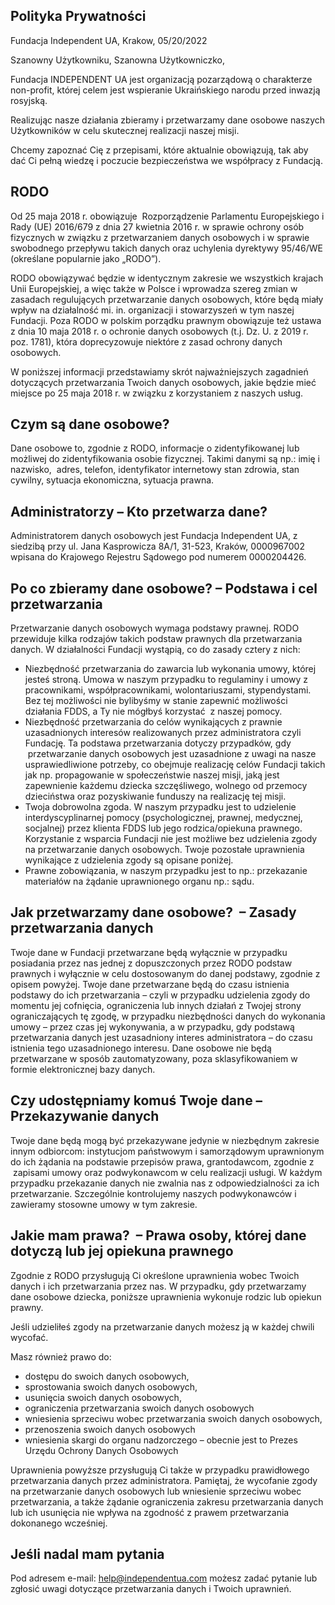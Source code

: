 ## Polityka Prywatności

Fundacja Independent UA, Krakow, 05/20/2022
	            
Szanowny Użytkowniku, Szanowna Użytkowniczko,

Fundacja INDEPENDENT UA jest organizacją pozarządową o charakterze non-profit, której celem jest wspieranie Ukraińskiego narodu przed inwazją rosyjską.

Realizując nasze działania zbieramy i przetwarzamy dane osobowe naszych Użytkowników w celu skutecznej realizacji naszej misji.

Chcemy zapoznać Cię z przepisami, które aktualnie obowiązują, tak aby dać Ci pełną wiedzę i poczucie bezpieczeństwa we współpracy z Fundacją.

## RODO

Od 25 maja 2018 r. obowiązuje &nbsp;Rozporządzenie Parlamentu Europejskiego i Rady (UE) 2016/679 z dnia 27 kwietnia 2016 r. w sprawie ochrony osób fizycznych w związku z przetwarzaniem danych osobowych i w sprawie swobodnego przepływu takich danych oraz uchylenia dyrektywy 95/46/WE (określane popularnie jako „RODO”).

RODO obowiązywać będzie w identycznym zakresie we wszystkich krajach Unii Europejskiej, a więc także w Polsce i wprowadza szereg zmian w zasadach regulujących przetwarzanie danych osobowych, które będą miały wpływ na działalność mi. in. organizacji i stowarzyszeń w tym naszej Fundacji. Poza RODO w polskim porządku prawnym obowiązuje też ustawa z dnia 10 maja 2018 r. o ochronie danych osobowych (t.j. Dz. U. z 2019 r. poz. 1781), która doprecyzowuje niektóre z zasad ochrony danych osobowych.

W poniższej informacji przedstawiamy skrót najważniejszych zagadnień dotyczących przetwarzania Twoich danych osobowych, jakie będzie mieć miejsce po 25 maja 2018 r. w związku z korzystaniem z naszych usług.

## Czym są dane osobowe?

Dane osobowe to, zgodnie z RODO, informacje o zidentyfikowanej lub możliwej do zidentyfikowania osobie fizycznej. Takimi danymi są np.: imię i nazwisko, &nbsp;adres, telefon, identyfikator internetowy stan zdrowia, stan cywilny, sytuacja ekonomiczna, sytuacja prawna.

## Administratorzy – Kto przetwarza dane?

Administratorem danych osobowych jest Fundacja Independent UA, z siedzibą przy ul. Jana Kasprowicza 8A/1, 31-523, Kraków, 0000967002 wpisana do Krajowego Rejestru Sądowego pod numerem 0000204426.

## Po co zbieramy dane osobowe? – Podstawa i cel przetwarzania

Przetwarzanie danych osobowych wymaga podstawy prawnej. RODO przewiduje kilka rodzajów takich podstaw prawnych dla przetwarzania danych. W działalności Fundacji wystąpią, co do zasady cztery z nich:

- Niezbędność przetwarzania do zawarcia lub wykonania umowy, której jesteś stroną. Umowa w naszym przypadku to regulaminy i umowy z pracownikami, współpracownikami, wolontariuszami, stypendystami. Bez tej możliwości nie bylibyśmy w stanie zapewnić możliwości działania FDDS, a Ty nie mógłbyś korzystać &nbsp;z naszej pomocy.
- Niezbędność przetwarzania do celów wynikających z prawnie uzasadnionych interesów realizowanych przez administratora czyli Fundację. Ta podstawa przetwarzania dotyczy przypadków, gdy &nbsp;przetwarzanie danych osobowych jest uzasadnione z uwagi na nasze usprawiedliwione potrzeby, co obejmuje realizację celów Fundacji takich jak np. propagowanie w społeczeństwie naszej misji, jaką jest zapewnienie każdemu dziecka szczęśliwego, wolnego od przemocy dzieciństwa oraz pozyskiwanie funduszy na realizację tej misji.
- Twoja dobrowolna zgoda. W naszym przypadku jest to udzielenie interdyscyplinarnej pomocy (psychologicznej, prawnej, medycznej, socjalnej) przez klienta FDDS lub jego rodzica/opiekuna prawnego. Korzystanie z wsparcia Fundacji nie jest możliwe bez udzielenia zgody na przetwarzanie danych osobowych. Twoje pozostałe uprawnienia wynikające z udzielenia zgody są opisane poniżej.
- Prawne zobowiązania, w naszym przypadku jest to np.: przekazanie materiałów na żądanie uprawnionego organu np.: sądu.

## Jak przetwarzamy dane osobowe? &nbsp;– Zasady przetwarzania danych

Twoje dane w Fundacji przetwarzane będą wyłącznie w przypadku posiadania przez nas jednej z dopuszczonych przez RODO podstaw prawnych i wyłącznie w celu dostosowanym do danej podstawy, zgodnie z opisem powyżej. Twoje dane przetwarzane będą do czasu istnienia podstawy do ich przetwarzania – czyli w przypadku udzielenia zgody do momentu jej cofnięcia, ograniczenia lub innych działań z Twojej strony ograniczających tę zgodę, w przypadku niezbędności danych do wykonania umowy – przez czas jej wykonywania, a w przypadku, gdy podstawą przetwarzania danych jest uzasadniony interes administratora – do czasu istnienia tego uzasadnionego interesu. Dane osobowe nie będą przetwarzane w sposób zautomatyzowany, poza sklasyfikowaniem w formie elektronicznej bazy danych.

## Czy udostępniamy komuś Twoje dane – Przekazywanie danych

Twoje dane będą mogą być przekazywane jedynie w niezbędnym zakresie innym odbiorcom: instytucjom państwowym i samorządowym uprawnionym do ich żądania na podstawie przepisów prawa, grantodawcom, zgodnie z &nbsp;zapisami umowy oraz podwykonawcom w celu realizacji usługi. W każdym przypadku przekazanie danych nie zwalnia nas z odpowiedzialności za ich przetwarzanie. Szczególnie kontrolujemy naszych podwykonawców i zawieramy stosowne umowy w tym zakresie.

## Jakie mam prawa? &nbsp;– Prawa osoby, której dane dotyczą lub jej opiekuna prawnego

Zgodnie z RODO przysługują Ci określone uprawnienia wobec Twoich danych i ich przetwarzania przez nas. W przypadku, gdy przetwarzamy dane osobowe dziecka, poniższe uprawnienia wykonuje rodzic lub opiekun prawny.

Jeśli udzieliłeś zgody na przetwarzanie danych możesz ją w każdej chwili wycofać.

Masz również prawo do:

- dostępu do swoich danych osobowych,
- sprostowania swoich danych osobowych,
- usunięcia swoich danych osobowych,
- ograniczenia przetwarzania swoich danych osobowych
- wniesienia sprzeciwu wobec przetwarzania swoich danych osobowych,
- przenoszenia swoich danych osobowych
- wniesienia skargi do organu nadzorczego – obecnie jest to Prezes Urzędu Ochrony Danych Osobowych

Uprawnienia powyższe przysługują Ci także w przypadku prawidłowego przetwarzania danych przez administratora. Pamiętaj, że wycofanie zgody na przetwarzanie danych osobowych lub wniesienie sprzeciwu wobec przetwarzania, a także żądanie ograniczenia zakresu przetwarzania danych lub ich usunięcia nie wpływa na zgodność z prawem przetwarzania dokonanego wcześniej.

## Jeśli nadal mam pytania

Pod adresem e-mail:&nbsp;[help@independentua.com](help@independentua.com)&nbsp;możesz zadać pytanie lub zgłosić uwagi dotyczące przetwarzania danych i Twoich uprawnień.
